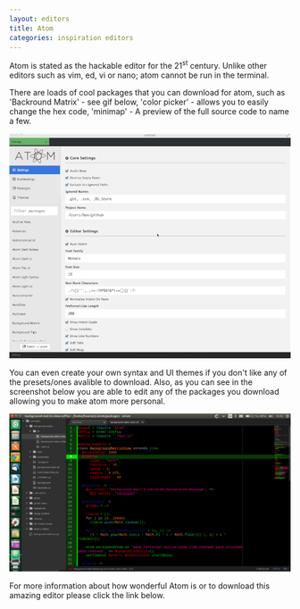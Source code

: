 ```yaml
---
layout: editors
title: Atom
categories: inspiration editors
---
```

Atom is stated as the hackable editor for the 21<sup>st</sup> century. Unlike other editors such as vim, ed, vi or nano; atom cannot be run in the terminal.

There are loads of cool packages that you can download for atom, such as 'Backround Matrix' - see gif below, 'color picker' - allows you to easily change the hex code, 'minimap' - A preview of the full source code to name a few.

![](/Graphics/videos/Atom-background-matrix.gif)

You can even create your own syntax and UI themes if you don't like any of the presets/ones avalible to download. Also, as you can see in the screenshot below you are able to edit any of the packages you download allowing you to make atom more personal.

![](/Graphics/images/Atom-Screenshot.png)

For more information about how wonderful Atom is or to download this amazing editor please click the link below.
